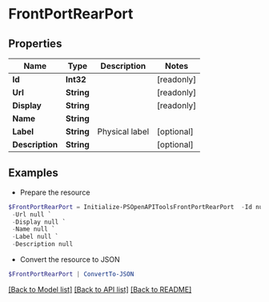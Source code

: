 # FrontPortRearPort
## Properties

Name | Type | Description | Notes
------------ | ------------- | ------------- | -------------
**Id** | **Int32** |  | [readonly] 
**Url** | **String** |  | [readonly] 
**Display** | **String** |  | [readonly] 
**Name** | **String** |  | 
**Label** | **String** | Physical label | [optional] 
**Description** | **String** |  | [optional] 

## Examples

- Prepare the resource
```powershell
$FrontPortRearPort = Initialize-PSOpenAPIToolsFrontPortRearPort  -Id null `
 -Url null `
 -Display null `
 -Name null `
 -Label null `
 -Description null
```

- Convert the resource to JSON
```powershell
$FrontPortRearPort | ConvertTo-JSON
```

[[Back to Model list]](../README.md#documentation-for-models) [[Back to API list]](../README.md#documentation-for-api-endpoints) [[Back to README]](../README.md)


